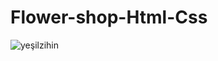 # Flower-shop-Html-Css
![yeşilzihin](https://user-images.githubusercontent.com/129686823/231496354-ca3bf457-6faf-4fa5-a2ce-e606fb954ba1.gif)
